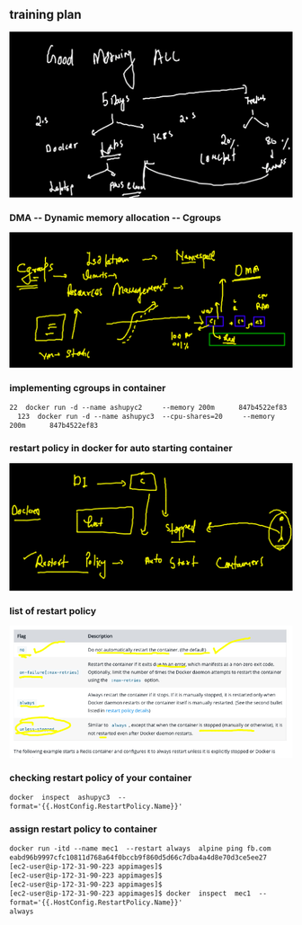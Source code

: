 ## training plan 

<img src="plan.png">

### DMA -- Dynamic memory allocation -- Cgroups 

<img src="cg.png">

### implementing cgroups in container 

```
22  docker run -d --name ashupyc2     --memory 200m      847b4522ef83
  123  docker run -d --name ashupyc3  --cpu-shares=20     --memory 200m      847b4522ef83
```

### restart policy in docker for auto starting container 

<img src="restart.png">

### list of restart policy 

<img src="list.png">

### checking restart policy of your container 

```
docker  inspect  ashupyc3  --format='{{.HostConfig.RestartPolicy.Name}}'
```

### assign restart policy to container 

```
docker run -itd --name mec1  --restart always  alpine ping fb.com 
eabd96b9997cfc10811d768a64f0bccb9f860d5d66c7dba4a4d8e70d3ce5ee27
[ec2-user@ip-172-31-90-223 appimages]$ 
[ec2-user@ip-172-31-90-223 appimages]$ 
[ec2-user@ip-172-31-90-223 appimages]$ 
[ec2-user@ip-172-31-90-223 appimages]$ docker  inspect  mec1  --format='{{.HostConfig.RestartPolicy.Name}}'
always

```



